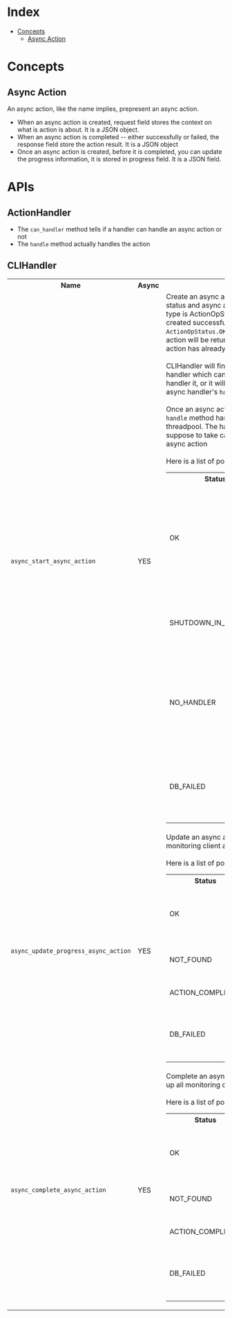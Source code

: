 # Index
* [Concepts](#concepts)
    * [Async Action](#async-action)

# Concepts
## Async Action

An async action, like the name implies, prepresent an async action.
* When an async action is created, request field stores the context on what is action is about. It is a JSON object.
* When an async action is completed -- either successfully or failed, the response field store the action result. It is a JSON object
* Once an async action is created, before it is completed, you can update the progress information, it is stored in progress field. It is a JSON field.

# APIs
## ActionHandler
* The <code>can_handler</code> method tells if a handler can handle an async action or not
* The <code>handle</code> method actually handles the action

## CLIHandler
<table>
    <tr><th>Name</th><th>Async</th><th>Description</th></tr>
    <tr>
        <td>
            <code>async_start_async_action</code>
        </td>
        <td>
        YES
        </td>
        <td>
            Create an async action. It returns a tuple of status and async action being created. status type is ActionOpStatus.
            If async action is created successfully, status will be <code>ActionOpStatus.OK</code>, and the newly created async action will be returned, the returned async action has already been saved to database.<br /><br />
            CLIHandler will find the first async action handler which can handle the async action to handler it, or it will fail with <code>NO_HANDLER</code>. The async handler's <code>handle</code> is called in a thread pool <br /><br />
            Once an async action is created, the handler's <code>handle</code> method has been scheduled in a threadpool. The handler's <code>handle</code> method is suppose to take care of the execution of the async action<br/><br/>
            Here is a list of possible status based on status
<table>
<tr>
<th>Status</th>
<th>Reason</th>
</tr>
<tr>
<td>OK</td>
<td>The async action has been created, the AsyncAction object is returned. The customer action handler's <code>handle</code> method has been scheduled in a thread pool</td>
</tr>
<tr>
<td>SHUTDOWN_IN_PROGRESS</td>
<td>This means the CLIHandler is in the progress of shutdown and does not serve creating new async actions.</td>
</tr>
<tr>
<td>NO_HANDLER</td>
<td>Cannot find a handler that can handle this async action. You need to make sure when you create CLIHandler, <code>action_handlers</code> is set properly</td>
</tr>
</tr>
<tr>
<td>DB_FAILED</td>
<td>Cannot save the async action to database, probably check your DB configuration and connectivity</td>
</tr>
<br/>
</table>
        </td>
    </tr>
    <tr>
        <td>
            <code>async_update_progress_async_action</code>
        </td>
        <td>
        YES
        </td>
        <td>
            Update an async ation's progress, wake up all monitoring client against this async action.<br /><br />
            Here is a list of possible status based on status
<table>
<tr>
<th>Status</th>
<th>Reason</th>
</tr>
<tr>
<td>OK</td>
<td>The async action has been updated, all monitoring client against this async action has been woken up</td>
</tr>
<tr>
<td>NOT_FOUND</td>
<td>The async action is not found based on the action ID caller provided.</td>
</tr>
<tr>
<td>ACTION_COMPLETED</td>
<td>The async action has already been completed</td>
</tr>
</tr>
<tr>
<td>DB_FAILED</td>
<td>Cannot save the progress for the action to database, probably check your DB configuration and connectivity</td>
</tr>
<br/>
</table>
        </td>
    </tr>
    <tr>
        <td>
            <code>async_complete_async_action</code>
        </td>
        <td>
        YES
        </td>
        <td>
            Complete an async ation and set it's result, wake up all monitoring client against this async action.<br /><br />
            Here is a list of possible status based on status
<table>
<tr>
<th>Status</th>
<th>Reason</th>
</tr>
<tr>
<td>OK</td>
<td>The async action has been completed, all monitoring client against this async action has been woken up</td>
</tr>
<tr>
<td>NOT_FOUND</td>
<td>The async action is not found based on the action ID caller provided.</td>
</tr>
<tr>
<td>ACTION_COMPLETED</td>
<td>The async action has already been completed</td>
</tr>
</tr>
<tr>
<td>DB_FAILED</td>
<td>Cannot save the progress for the action to database, probably check your DB configuration and connectivity</td>
</tr>
<br/>
</table>
        </td>
    </tr>
</table>